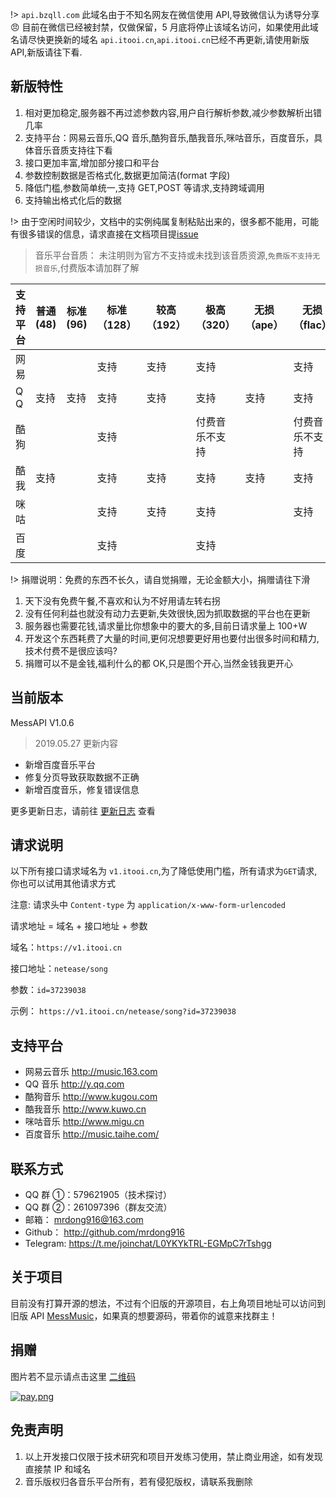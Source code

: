!> `api.bzqll.com` 此域名由于不知名网友在微信使用 API,导致微信认为诱导分享 :angry: 目前在微信已经被封禁，仅做保留，5 月底将停止该域名访问，如果使用此域名请尽快更换新的域名 `api.itooi.cn`,`api.itooi.cn`已经不再更新,请使用新版 API,新版请往下看.

## 新版特性

1. 相对更加稳定,服务器不再过滤参数内容,用户自行解析参数,减少参数解析出错几率
2. 支持平台：网易云音乐,QQ 音乐,酷狗音乐,酷我音乐,咪咕音乐，百度音乐，具体音乐音质支持往下看
3. 接口更加丰富,增加部分接口和平台
4. 参数控制数据是否格式化,数据更加简洁(format 字段)
5. 降低门槛,参数简单统一,支持 GET,POST 等请求,支持跨域调用
6. 支持输出格式化后的数据

!> 由于空闲时间较少，文档中的实例纯属复制粘贴出来的，很多都不能用，可能有很多错误的信息，请求直接在文档项目提[issue](https://github.com/messoer/mess-api-doc/issues)

> 音乐平台音质： 未注明则为官方不支持或未找到该音质资源,`免费版不支持无损音乐`,付费版本请加群了解

| 支持平台 | 普通(48) | 标准(96) | 标准（128） | 较高（192） | 极高（320）    | 无损（ape） | 无损（flac）   |
| -------- | -------- | -------- | ----------- | ----------- | -------------- | ----------- | -------------- |
| 网易     |          |          | 支持        | 支持        | 支持           |             | 支持           |
| Q Q      | 支持     | 支持     | 支持        | 支持        | 支持           | 支持        | 支持           |
| 酷狗     |          |          | 支持        |             | 付费音乐不支持 |             | 付费音乐不支持 |
| 酷我     | 支持     |          | 支持        | 支持        | 支持           | 支持        | 支持           |
| 咪咕     |          |          | 支持        | 支持        | 支持           |             | 支持           |
| 百度     |          |          | 支持        |             | 支持           |             |                |

!> 捐赠说明：免费的东西不长久，请自觉捐赠，无论金额大小，捐赠请往下滑

1. 天下没有免费午餐,不喜欢和认为不好用请左转右拐
2. 没有任何利益也就没有动力去更新,失效很快,因为抓取数据的平台也在更新
3. 服务器也需要花钱,请求量比你想象中的要大的多,目前日请求量上 100+W
4. 开发这个东西耗费了大量的时间,更何况想要更好用也要付出很多时间和精力,技术付费不是很应该吗?
5. 捐赠可以不是金钱,福利什么的都 OK,只是图个开心,当然金钱我更开心

## 当前版本

MessAPI V1.0.6

> 2019.05.27 更新内容

-   新增百度音乐平台
-   修复分页导致获取数据不正确
-   新增百度音乐，修复错误信息

更多更新日志，请前往 [更新日志](changeLog.md) 查看

## 请求说明

以下所有接口请求域名为 `v1.itooi.cn`,为了降低使用门槛，所有请求为`GET`请求,你也可以试用其他请求方式

注意: 请求头中 `Content-type` 为 `application/x-www-form-urlencoded`

请求地址 = 域名 + 接口地址 + 参数

域名：`https://v1.itooi.cn`

接口地址：`netease/song`

参数：`id=37239038`

示例： `https://v1.itooi.cn/netease/song?id=37239038`

## 支持平台

-   网易云音乐 http://music.163.com
-   QQ 音乐 http://y.qq.com
-   酷狗音乐 http://www.kugou.com
-   酷我音乐 http://www.kuwo.cn
-   咪咕音乐 http://www.migu.cn
-   百度音乐 http://music.taihe.com/

## 联系方式

-   QQ 群 ①：579621905（技术探讨）
-   QQ 群 ②：261097396（群友交流）
-   邮箱： mrdong916@163.com
-   Github： http://github.com/mrdong916
-   Telegram: https://t.me/joinchat/L0YKYkTRL-EGMpC7rTshgg

## 关于项目

目前没有打算开源的想法，不过有个旧版的开源项目，右上角项目地址可以访问到旧版 API [MessMusic](http://github.com/MessMusic)，如果真的想要源码，带着你的诚意来找群主！

## 捐赠

图片若不显示请点击这里 [二维码](https://i.loli.net/2019/04/26/5cc2a151aebe2.png)

[![pay.png](https://i.loli.net/2019/04/26/5cc2a151aebe2.png)](https://i.loli.net/2019/04/26/5cc2a151aebe2.png)

## 免责声明

1. 以上开发接口仅限于技术研究和项目开发练习使用，禁止商业用途，如有发现直接禁 IP 和域名
2. 音乐版权归各音乐平台所有，若有侵犯版权，请联系我删除
